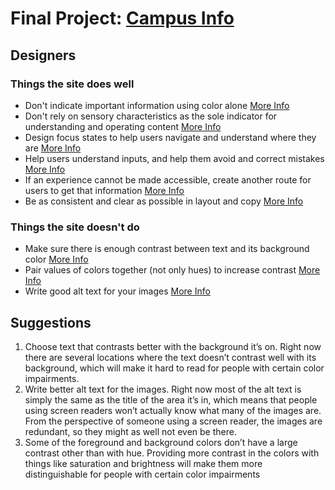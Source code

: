 # Final Project: [Campus Info](https://campusinfo.umich.edu/)

## Designers

### Things the site does well
 - Don't indicate important information using color alone [More Info](http://accessibility.voxmedia.com/#preview-output#designers-2)
 - Don't rely on sensory characteristics as the sole indicator for understanding and operating content [More Info](http://accessibility.voxmedia.com/#preview-output#designers-4)
 - Design focus states to help users navigate and understand where they are [More Info](http://accessibility.voxmedia.com/#preview-output#designers-5)
 - Help users understand inputs, and help them avoid and correct mistakes [More Info](http://accessibility.voxmedia.com/#preview-output#designers-6)
 - If an experience cannot be made accessible, create another route for users to get that information [More Info](http://accessibility.voxmedia.com/#preview-output#designers-8)
 - Be as consistent and clear as possible in layout and copy [More Info](http://accessibility.voxmedia.com/#preview-output#designers-9)

### Things the site doesn't do
 - Make sure there is enough contrast between text and its background color [More Info](http://accessibility.voxmedia.com/#preview-output#designers-1)
 - Pair values of colors together (not only hues) to increase contrast [More Info](http://accessibility.voxmedia.com/#preview-output#designers-3)
 - Write good alt text for your images [More Info](http://accessibility.voxmedia.com/#preview-output#designers-7)

## Suggestions
1.	Choose text that contrasts better with the background it’s on. Right now there are several locations where the text doesn’t contrast well with its background, which will make it hard to read for people with certain color impairments.
2.	Write better alt text for the images. Right now most of the alt text is simply the same as the title of the area it’s in, which means that people using screen readers won’t actually know what many of the images are. From the perspective of someone using a screen reader, the images are redundant, so they might as well not even be there. 
3.	Some of the foreground and background colors don’t have a large contrast other than with hue. Providing more contrast in the colors with things like saturation and brightness will make them more distinguishable for people with certain color impairments
